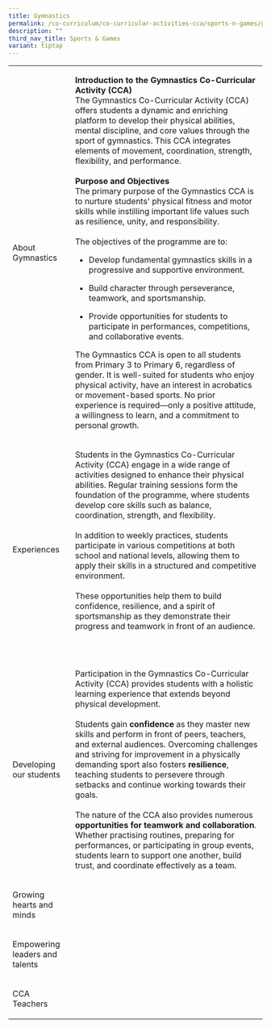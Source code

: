 ```yaml
---
title: Gymnastics
permalink: /co-curriculum/co-curricular-activities-cca/sports-n-games/gymnastics/
description: ""
third_nav_title: Sports & Games
variant: tiptap
---
```

<table style="minWidth: 50px">
<colgroup>
<col>
<col>
</colgroup>
<tbody>
<tr>
<td rowspan="2" colspan="1">
<p>About Gymnastics</p>
</td>
<td rowspan="2" colspan="1">
<p><strong>Introduction to the Gymnastics Co-Curricular Activity (CCA)</strong>
<br>The Gymnastics Co-Curricular Activity (CCA) offers students a dynamic
and enriching platform to develop their physical abilities, mental discipline,
and core values through the sport of gymnastics. This CCA integrates elements
of movement, coordination, strength, flexibility, and performance.
<br>
<br><strong>Purpose and Objectives</strong>
<br>The primary purpose of the Gymnastics CCA is to nurture students' physical
fitness and motor skills while instilling important life values such as
resilience, unity, and responsibility.
<br>
<br>The objectives of the programme are to:</p>
<ul data-tight="true" class="tight">
<li>
<p>Develop fundamental gymnastics skills in a progressive and supportive
environment.</p>
</li>
<li>
<p>Build character through perseverance, teamwork, and sportsmanship.</p>
</li>
<li>
<p>Provide opportunities for students to participate in performances, competitions,
and collaborative events.</p>
<p></p>
</li>
</ul>
<p>The Gymnastics CCA is open to all students from Primary 3 to Primary 6,
regardless of gender. It is well-suited for students who enjoy physical
activity, have an interest in acrobatics or movement-based sports. No prior
experience is required—only a positive attitude, a willingness to learn,
and a commitment to personal growth.</p>
</td>
</tr>
<tr></tr>
<tr>
<td rowspan="1" colspan="1">
<p>Experiences</p>
</td>
<td rowspan="1" colspan="1">
<p>Students in the Gymnastics Co-Curricular Activity (CCA) engage in a wide
range of activities designed to enhance their physical abilities. Regular
training sessions form the foundation of the programme, where students
develop core skills such as balance, coordination, strength, and flexibility.
<br>
<br>In addition to weekly practices, students participate in various competitions
at both school and national levels, allowing them to apply their skills
in a structured and competitive environment.
<br>
<br>These opportunities help them to build confidence, resilience, and a spirit
of sportsmanship as they demonstrate their progress and teamwork in front
of an audience.</p>
<p>&nbsp;</p>
</td>
</tr>
<tr>
<td rowspan="1" colspan="1">
<p>Developing our students</p>
</td>
<td rowspan="1" colspan="1">
<p>Participation in the Gymnastics Co-Curricular Activity (CCA) provides
students with a holistic learning experience that extends beyond physical
development.
<br>
<br>Students gain <strong>confidence</strong> as they master new skills and
perform in front of peers, teachers, and external audiences. Overcoming
challenges and striving for improvement in a physically demanding sport
also fosters <strong>resilience</strong>, teaching students to persevere
through setbacks and continue working towards their goals.
<br>
<br>The nature of the CCA also provides numerous <strong>opportunities for teamwork and collaboration</strong>.
Whether practising routines, preparing for performances, or participating
in group events, students learn to support one another, build trust, and
coordinate effectively as a team.</p>
</td>
</tr>
<tr>
<td rowspan="1" colspan="1">
<p>Growing hearts and minds</p>
</td>
<td rowspan="1" colspan="1">
<p></p>
</td>
</tr>
<tr>
<td rowspan="1" colspan="1">
<p>Empowering leaders and talents</p>
</td>
<td rowspan="1" colspan="1">
<p></p>
</td>
</tr>
<tr>
<td rowspan="1" colspan="1">
<p>CCA Teachers</p>
</td>
<td rowspan="1" colspan="1">
<p></p>
</td>
</tr>
</tbody>
</table>
<p></p>